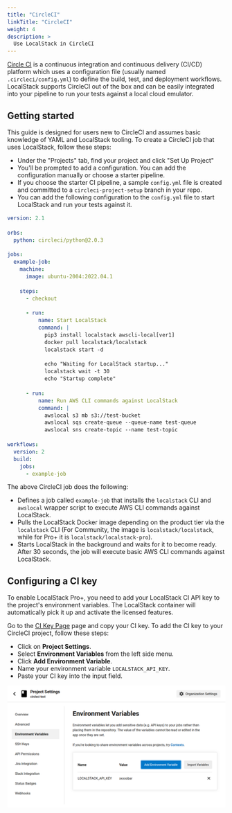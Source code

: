 ```yaml
---
title: "CircleCI"
linkTitle: "CircleCI"
weight: 4
description: >
  Use LocalStack in CircleCI
---
```


[Circle CI](https://circleci.com) is a continuous integration and continuous delivery (CI/CD) platform which uses a configuration file (usually named `.circleci/config.yml`) to define the build, test, and deployment workflows. LocalStack supports CircleCI out of the box and can be easily integrated into your pipeline to run your tests against a local cloud emulator.

## Getting started

This guide is designed for users new to CircleCI and assumes basic knowledge of YAML and LocalStack tooling. To create a CircleCI job that uses LocalStack, follow these steps:

- Under the "Projects" tab, find your project and click "Set Up Project"
- You'll be prompted to add a configuration. You can add the configuration manually or choose a starter pipeline.
- If you choose the starter CI pipeline, a sample `config.yml` file is created and committed to a `circleci-project-setup` branch in your repo.
- You can add the following configuration to the `config.yml` file to start LocalStack and run your tests against it.

```yml
version: 2.1

orbs:
  python: circleci/python@2.0.3

jobs:
  example-job:
    machine:
      image: ubuntu-2004:2022.04.1

    steps:
      - checkout

      - run:
          name: Start LocalStack
          command: |
            pip3 install localstack awscli-local[ver1]
            docker pull localstack/localstack
            localstack start -d                     

            echo "Waiting for LocalStack startup..."  
            localstack wait -t 30                     
            echo "Startup complete"
            
      - run:
          name: Run AWS CLI commands against LocalStack
          command: |
            awslocal s3 mb s3://test-bucket
            awslocal sqs create-queue --queue-name test-queue
            awslocal sns create-topic --name test-topic

workflows:
  version: 2
  build:
    jobs:
      - example-job
```

The above CircleCI job does the following:

- Defines a job called `example-job` that installs the `localstack` CLI and `awslocal` wrapper script to execute AWS CLI commands against LocalStack.
- Pulls the LocalStack Docker image depending on the product tier via the `localstack` CLI (For Community, the image is `localstack/localstack`, while for Pro+ it is `localstack/localstack-pro`).
- Starts LocalStack in the background and waits for it to become ready. After 30 seconds, the job will execute basic AWS CLI commands against LocalStack.

## Configuring a CI key

To enable LocalStack Pro+, you need to add your LocalStack CI API key to the project's environment variables. The LocalStack container will automatically pick it up and activate the licensed features. 

Go to the [CI Key Page](https://app.localstack.cloud/workspace/ci-keys) page and copy your CI key. To add the CI key to your CircleCI project, follow these steps:

- Click on **Project Settings**.
- Select **Environment Variables** from the left side menu.
- Click **Add Environment Variable**.
- Name your environment variable `LOCALSTACK_API_KEY`.
- Paste your CI key into the input field.

<img src="circleci-env-config.png" width="800px" alt="Adding the LocalStack CI key in CircleCI" />
